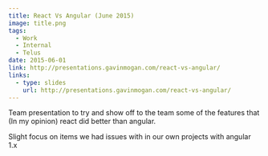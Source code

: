 ```yaml
---
title: React Vs Angular (June 2015)
image: title.png
tags:
  - Work
  - Internal
  - Telus
date: 2015-06-01
link: http://presentations.gavinmogan.com/react-vs-angular/
links:
  - type: slides
    url: http://presentations.gavinmogan.com/react-vs-angular/
---
```


Team presentation to try and show off to the team some of the features that (In my opinion) react did better than angular.

Slight focus on items we had issues with in our own projects with angular 1.x
